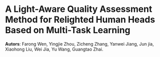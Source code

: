 # A Light-Aware Quality Assessment Method for Relighted Human Heads Based on Multi-Task Learning


<p><strong>Autors</strong>: Farong Wen, Yingjie Zhou, Zicheng Zhang, Yanwei Jiang, Jun jia, Xiaohong Liu, Wei Jia, Yu Wang, Guangtao Zhai.</p>
